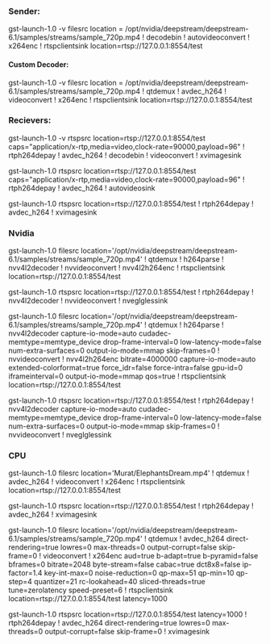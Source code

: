 ### Sender: 
gst-launch-1.0 -v filesrc location = /opt/nvidia/deepstream/deepstream-6.1/samples/streams/sample_720p.mp4 ! decodebin ! autovideoconvert ! x264enc ! rtspclientsink location=rtsp://127.0.0.1:8554/test 

#### Custom Decoder:

gst-launch-1.0 -v filesrc location = /opt/nvidia/deepstream/deepstream-6.1/samples/streams/sample_720p.mp4 ! qtdemux ! avdec_h264 ! videoconvert ! x264enc ! rtspclientsink location=rtsp://127.0.0.1:8554/test 

### Recievers: 
gst-launch-1.0 -v rtspsrc location=rtsp://127.0.0.1:8554/test  caps="application/x-rtp,media=video,clock-rate=90000,payload=96" ! rtph264depay ! avdec_h264 ! decodebin ! videoconvert ! xvimagesink 
 
gst-launch-1.0 rtspsrc location=rtsp://127.0.0.1:8554/test caps="application/x-rtp,media=video,clock-rate=90000,payload=96" ! rtph264depay ! avdec_h264 ! autovideosink 

gst-launch-1.0 rtspsrc location=rtsp://127.0.0.1:8554/test ! rtph264depay ! avdec_h264 ! xvimagesink 



### Nvidia
gst-launch-1.0 filesrc location='/opt/nvidia/deepstream/deepstream-6.1/samples/streams/sample_720p.mp4' ! qtdemux ! h264parse  ! nvv4l2decoder ! nvvideoconvert ! nvv4l2h264enc ! rtspclientsink location=rtsp://127.0.0.1:8554/test


gst-launch-1.0 rtspsrc location=rtsp://127.0.0.1:8554/test ! rtph264depay ! nvv4l2decoder ! nvvideoconvert  ! nveglglessink


gst-launch-1.0 filesrc location='/opt/nvidia/deepstream/deepstream-6.1/samples/streams/sample_720p.mp4' ! qtdemux ! h264parse  ! nvv4l2decoder capture-io-mode=auto cudadec-memtype=memtype_device drop-frame-interval=0 low-latency-mode=false num-extra-surfaces=0 output-io-mode=mmap skip-frames=0 ! nvvideoconvert ! nvv4l2h264enc bitrate=4000000 capture-io-mode=auto extended-colorformat=true force_idr=false force-intra=false gpu-id=0 iframeinterval=0 output-io-mode=mmap qos=true ! rtspclientsink location=rtsp://127.0.0.1:8554/test

gst-launch-1.0 rtspsrc location=rtsp://127.0.0.1:8554/test ! rtph264depay ! nvv4l2decoder capture-io-mode=auto cudadec-memtype=memtype_device drop-frame-interval=0 low-latency-mode=false num-extra-surfaces=0 output-io-mode=mmap skip-frames=0 ! nvvideoconvert  ! nveglglessink


### CPU

gst-launch-1.0 filesrc location='Murat/ElephantsDream.mp4' ! qtdemux ! avdec_h264 ! videoconvert ! x264enc ! rtspclientsink location=rtsp://127.0.0.1:8554/test

gst-launch-1.0 rtspsrc location=rtsp://127.0.0.1:8554/test ! rtph264depay ! avdec_h264 ! xvimagesink	

gst-launch-1.0 filesrc location='/opt/nvidia/deepstream/deepstream-6.1/samples/streams/sample_720p.mp4' ! qtdemux ! avdec_h264 direct-rendering=true lowres=0 max-threads=0 output-corrupt=false skip-frame=0 ! videoconvert ! x264enc aud=true b-adapt=true b-pyramid=false bframes=0 bitrate=2048 byte-stream=false cabac=true dct8x8=false ip-factor=1.4 key-int-max=0 noise-reduction=0 qp-max=51 qp-min=10 qp-step=4 quantizer=21 rc-lookahead=40 sliced-threads=true tune=zerolatency speed-preset=6 ! rtspclientsink location=rtsp://127.0.0.1:8554/test latency=1000


gst-launch-1.0 rtspsrc location=rtsp://127.0.0.1:8554/test latency=1000 ! rtph264depay ! avdec_h264 direct-rendering=true lowres=0 max-threads=0 output-corrupt=false skip-frame=0 ! xvimagesink


